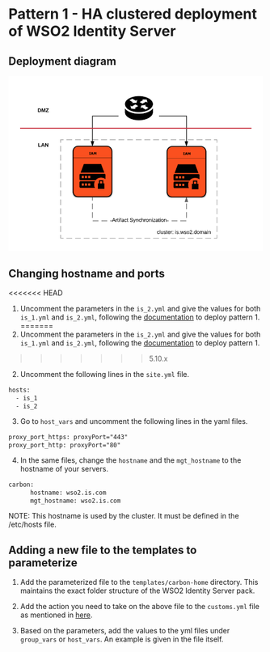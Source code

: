 # Pattern 1 - HA clustered deployment of WSO2 Identity Server

## Deployment diagram
![HA clustered deployment of WSO2 Identity Server](images/Deployment-pattern-1-diagram.png)

## Changing hostname and ports
<<<<<<< HEAD
1. Uncomment the parameters in the `is_2.yml` and give the values for both `is_1.yml` and `is_2.yml`, following the [documentation](https://docs.wso2.com/display/IS560/Setting+Up+Deployment+Pattern+1) to deploy pattern 1.
=======
1. Uncomment the parameters in the `is_2.yml` and give the values for both `is_1.yml` and `is_2.yml`, following the [documentation](https://is.docs.wso2.com/en/latest/setup/deployment-guide/) to deploy pattern 1.
>>>>>>> 5.10.x

2. Uncomment the following lines in the `site.yml` file.
```
hosts:
  - is_1
  - is_2
```

3. Go to `host_vars` and uncomment the following lines in the yaml files.
```
proxy_port_https: proxyPort="443"
proxy_port_http: proxyPort="80"
```
4. In the same files, change the `hostname` and the `mgt_hostname` to the hostname of your servers.
```
carbon:
      hostname: wso2.is.com
      mgt_hostname: wso2.is.com
```
NOTE: This hostname is used by the cluster. It must be defined in the /etc/hosts file.


## Adding a new file to the templates to parameterize

1. Add the parameterized file to the `templates/carbon-home` directory. This maintains the exact folder structure of the WSO2 Identity Server pack.

2. Add the action you need to take on the above file to the `customs.yml` file as mentioned in [here](master#step-2).

3. Based on the parameters, add the values to the yml files under `group_vars` or `host_vars`. An example is given in the file itself.
